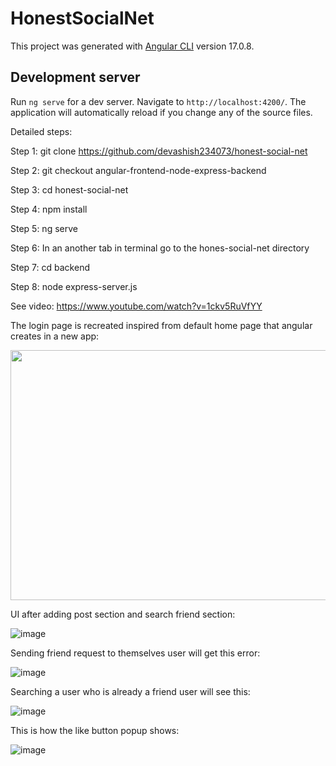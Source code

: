# HonestSocialNet

This project was generated with [Angular CLI](https://github.com/angular/angular-cli) version 17.0.8.

## Development server

Run `ng serve` for a dev server. Navigate to `http://localhost:4200/`. The application will automatically reload if you change any of the source files.

Detailed steps:

Step 1: git clone https://github.com/devashish234073/honest-social-net

Step 2: git checkout angular-frontend-node-express-backend

Step 3: cd honest-social-net

Step 4: npm install

Step 5: ng serve

Step 6: In an another tab in terminal go to the hones-social-net directory

Step 7: cd backend

Step 8: node express-server.js

See video: https://www.youtube.com/watch?v=1ckv5RuVfYY

The login page is recreated inspired from default home page that angular creates in a new app:

<img src="https://github.com/devashish234073/honest-social-net/assets/20777854/4e3b5479-47ff-44b7-be9b-94d129c10670" width="600" height="400">

UI after adding post section and search friend section:

![image](https://github.com/devashish234073/honest-social-net/assets/20777854/57ade9af-1a57-441e-a3b5-598440eb6ea4)


Sending friend request to themselves user will get this error:

![image](https://github.com/devashish234073/honest-social-net/assets/20777854/03aa4343-c415-45e6-8a45-d5249a2df666)

Searching a user who is already a friend user will see this:

![image](https://github.com/devashish234073/honest-social-net/assets/20777854/e8b6bf31-ca1d-469d-8150-20721e18c43a)

This is how the like button popup shows:

![image](https://github.com/devashish234073/honest-social-net/assets/20777854/d8cc7cbd-fa2b-4266-8552-7e7834cd131f)






